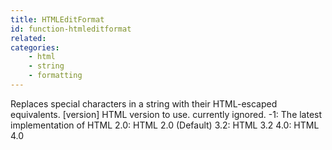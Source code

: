 ```yaml
---
title: HTMLEditFormat
id: function-htmleditformat
related:
categories:
    - html
    - string
    - formatting
---
```


Replaces special characters in a string with their
        HTML-escaped equivalents.
        [version]
            HTML version to use. currently ignored.
            -1: The latest implementation of HTML
            2.0: HTML 2.0 (Default)
            3.2: HTML 3.2
            4.0: HTML 4.0